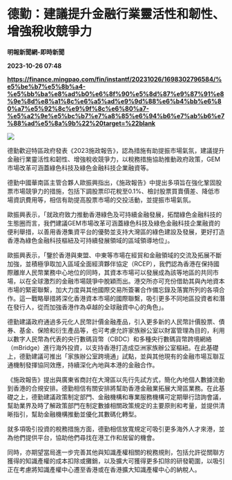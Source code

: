 # 德勤：建議提升金融行業靈活性和韌性、增強稅收競爭力
**明報新聞網-即時新聞**

**2023-10-26 07:48**

**https://finance.mingpao.com/fin/instantf/20231026/1698302796584/%e5%be%b7%e5%8b%a4-%e5%bb%ba%e8%ad%b0%e6%8f%90%e5%8d%87%e9%87%91%e8%9e%8d%e8%a1%8c%e6%a5%ad%e9%9d%88%e6%b4%bb%e6%80%a7%e5%92%8c%e9%9f%8c%e6%80%a7-%e5%a2%9e%e5%bc%b7%e7%a8%85%e6%94%b6%e7%ab%b6%e7%88%ad%e5%8a%9b%22%20target=%22blank**

![](https://fs.mingpao.com/fin/20231026/s00010/2b5615a7f8c6fced29666458839d7cbb.jpg)

德勤歡迎特區政府發表《2023施政報告》，認為措施有助提振市場氣氛，建議提升金融行業靈活性和韌性、增強稅收競爭力，以稅務措施協助推動政府政策，GEM市場改革可涵蓋綠色科技及綠色金融科技企業融資等。

德勤中國華南區主管合夥人歐振興指出，《施政報告》中提出多項旨在強化鞏固股票市場競爭力的措施，包括下調股票印花稅至0.1%、檢討股票買賣價差、降低市場資訊費用等，相信有助提高股票市場的交投活動，並提振市場氣氛。

歐振興表示，「就政府致力推動香港綠色及可持續金融發展，拓闊綠色金融科技的生態圈而言，我們建議GEM市場改革可涵蓋綠色科技及綠色金融科技企業融資的便利舉措，以善用香港集資平台的優勢並支持大灣區的綠色建設及發展，更好打造香港為綠色金融科技樞紐及可持續發展領域的區域領導地位」。

歐振興表示，「鑒於香港與東盟、中東等市場在經貿和金融領域的交流及拓展不斷加強，並積極爭取加入區域全面經濟夥伴協定（RCEP），我們認為香港在保持國際離岸人民幣業務中心地位的同時，其資本市場可以發展成為該等地區的共同市場，以在全球激烈的金融市場競爭中脫穎而出。港交所亦可充份借助其與內地資本市場的緊密聯繫，加大力度與其他國際交易所簽署合作備忘錄及落實所列的各項合作。這一戰略舉措將深化香港資本市場的國際聯繫，吸引更多不同地區投資者和潛在發行人，從而加強香港作為卓越的全球融資中心的角色」。

德勤建議政府通過多元化人民幣計價金融產品，引入更多新的人民幣計價股票、債券、基金、保險和衍生產品等，也可考慮允許家族辦公室以財富管理為目的，利用以數字人民幣為代表的央行數碼貨幣（CBDC）和多種央行數碼貨幣跨境網絡（mBridge）進行海外投資，以支持香港打造成亞洲家族辦公室樞紐。在此基礎上，德勤建議可推出「家族辦公室跨境通」試點，並與其他現有的金融市場互聯互通機制發揮協同效應，持續深化內地與本港的金融合作。

《施政報告》提出與廣東省商討在大灣區以先行先試方式，簡化內地個人數據流動到香港的合規安排。德勤相信有關安排將幫助香港金融業拓展大灣區業務。在此基礎之上，德勤建議政策制定部門、金融機構和專業服務機構可定期舉行諮詢會議，幫助業界及時了解政策部門在制定數據相關政策規定的主要原則和考量，並提供清晰指引，幫助金融機構推動並優化其數碼化轉型。

就多項吸引投資的稅務措施方面，德勤相信放寬規定可吸引更多海外人才來港，並為他們提供平台，協助他們尋找在港工作和居留的機會。

同時，亦期望當局進一步完善其他與知識產權相關的稅務規則，包括允許從關聯方獲得的知識產權的成本扣除或攤銷，以及擴大可獲得更多扣除的研發範圍，以吸引正在考慮將知識產權中心遷至香港或在香港擴大知識產權中心的納稅人。
